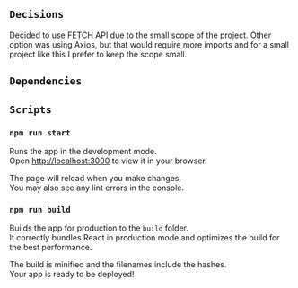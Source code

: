 ## `Decisions`

Decided to use FETCH API due to the small scope of the project. Other option was using Axios, but that would require more imports and for a small project like this I prefer to keep the scope small.

## `Dependencies`

## `Scripts`

### `npm run start`

Runs the app in the development mode.\
Open [http://localhost:3000](http://localhost:3000) to view it in your browser.

The page will reload when you make changes.\
You may also see any lint errors in the console.

### `npm run build`

Builds the app for production to the `build` folder.\
It correctly bundles React in production mode and optimizes the build for the best performance.

The build is minified and the filenames include the hashes.\
Your app is ready to be deployed!
